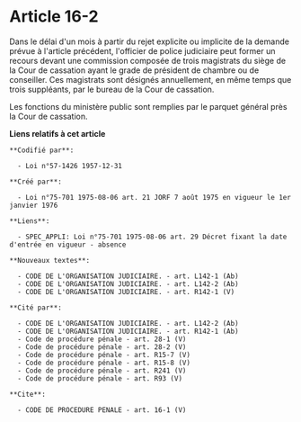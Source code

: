 # Article 16-2

Dans le délai d'un mois à partir du rejet explicite ou implicite de la demande prévue à l'article précédent, l'officier de
police judiciaire peut former un recours devant une commission composée de trois magistrats du siège de la Cour de cassation
ayant le grade de président de chambre ou de conseiller. Ces magistrats sont désignés annuellement, en même temps que trois
suppléants, par le bureau de la Cour de cassation.

Les fonctions du ministère public sont remplies par le parquet général près la Cour de cassation.

**Liens relatifs à cet article**

	**Codifié par**:

	  - Loi n°57-1426 1957-12-31

	**Créé par**:

	  - Loi n°75-701 1975-08-06 art. 21 JORF 7 août 1975 en vigueur le 1er janvier 1976

	**Liens**:

	  - SPEC_APPLI: Loi n°75-701 1975-08-06 art. 29 Décret fixant la date d'entrée en vigueur - absence

	**Nouveaux textes**:

	  - CODE DE L'ORGANISATION JUDICIAIRE. - art. L142-1 (Ab)
	  - CODE DE L'ORGANISATION JUDICIAIRE. - art. L142-2 (Ab)
	  - CODE DE L'ORGANISATION JUDICIAIRE. - art. R142-1 (V)

	**Cité par**:

	  - CODE DE L'ORGANISATION JUDICIAIRE. - art. L142-2 (Ab)
	  - CODE DE L'ORGANISATION JUDICIAIRE. - art. R142-1 (Ab)
	  - Code de procédure pénale - art. 28-1 (V)
	  - Code de procédure pénale - art. 28-2 (V)
	  - Code de procédure pénale - art. R15-7 (V)
	  - Code de procédure pénale - art. R15-8 (V)
	  - Code de procédure pénale - art. R241 (V)
	  - Code de procédure pénale - art. R93 (V)

	**Cite**:

	  - CODE DE PROCEDURE PENALE - art. 16-1 (V)
